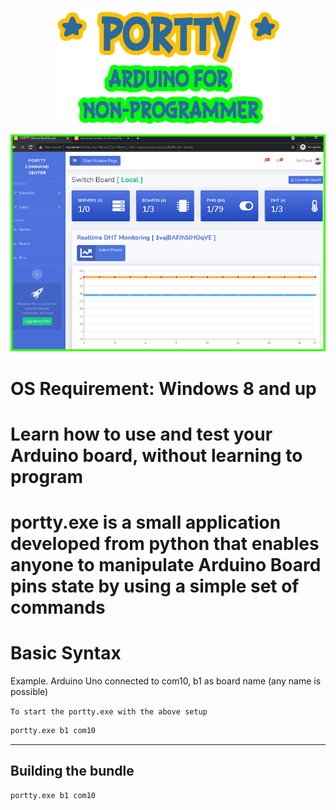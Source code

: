 <p align="center">
  <img src="https://github.com/krakenjriot/portty/blob/main/PORTTY.png">
</p>

 <img src="https://github.com/krakenjriot/portty-dashboard/blob/main/help/images/main.png" width="750" />     

# OS Requirement: Windows 8 and up
# Learn how to use and test your Arduino board, without learning to program
# portty.exe is a small application developed from python that enables anyone to manipulate Arduino Board pins state by using a simple set of commands

Basic Syntax 
============
Example. Arduino Uno connected to com10, b1 as board name (any name is possible)

`To start the portty.exe with the above setup`

```sh
portty.exe b1 com10
```


--------------------

Building the bundle
--------------------

```sh
portty.exe b1 com10
```
 
 
 

 
 

 
